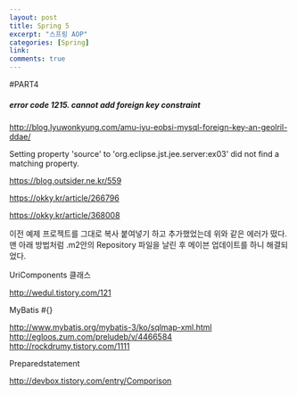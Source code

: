 ```yaml
---
layout: post
title: Spring 5
excerpt: "스프링 AOP"
categories: [Spring]
link:
comments: true
---
```


#PART4

<h5>error code 1215. cannot add foreign key constraint</h5>

http://blog.lyuwonkyung.com/amu-iyu-eobsi-mysql-foreign-key-an-geolril-ddae/

Setting property 'source' to 'org.eclipse.jst.jee.server:ex03' did not find a matching property.

https://blog.outsider.ne.kr/559

https://okky.kr/article/266796

https://okky.kr/article/368008

이전 예제 프로젝트를 그대로 복사 붙여넣기 하고 추가했었는데 위와 같은 에러가 떴다. 맨 아래 방법처럼 .m2안의 Repository 파일을 날린 후 메이븐 업데이트를 하니 해결되었다.

UriComponents 클래스

http://wedul.tistory.com/121

MyBatis #{}

http://www.mybatis.org/mybatis-3/ko/sqlmap-xml.html
http://egloos.zum.com/preludeb/v/4466584
http://rockdrumy.tistory.com/1111

Preparedstatement

http://devbox.tistory.com/entry/Comporison
